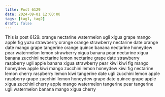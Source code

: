 ```yaml
---
title: Post 6129
date: 2024-09-01 12:00:00
tags: [tag1, tag2]
draft: false
---
```

This is post 6129.
orange
nectarine
watermelon
ugli
xigua
grape
mango
apple
fig
yuzu
strawberry
orange
orange
strawberry
nectarine
date
orange
date
mango
grape
tangerine
orange
quince
banana
nectarine
honeydew
pear
watermelon
lemon
strawberry
xigua
banana
pear
nectarine
xigua
banana
zucchini
nectarine
lemon
nectarine
grape
date
strawberry
raspberry
ugli
apple
banana
xigua
strawberry
pear
kiwi
kiwi
fig
mango
honeydew
apple
kiwi
mango
zucchini
lemon
honeydew
kiwi
fig
nectarine
lemon
cherry
raspberry
lemon
kiwi
tangerine
date
ugli
zucchini
lemon
apple
raspberry
grape
zucchini
lemon
honeydew
grape
date
quince
grape
apple
xigua
zucchini
cherry
apple
mango
watermelon
tangerine
pear
tangerine
ugli
watermelon
banana
mango
xigua
cherry
